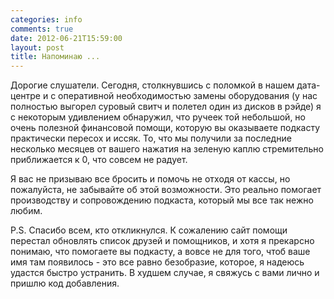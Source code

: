 ```yaml
---
categories: info
comments: true
date: 2012-06-21T15:59:00
layout: post
title: Напоминаю ...
---
```


Дорогие слушатели. Сегодня, столкнувшись с поломкой в нашем дата-центре и с оперативной необходимостью замены оборудования (у нас полностью выгорел суровый свитч и полетел один из дисков в рэйде) я с некоторым удивлением обнаружил, что ручеек той небольшой, но очень полезной финансовой помощи, которую вы оказываете подкасту практически пересох и иссяк. То, что мы получили за последние несколько месяцев от вашего нажатия на зеленую каплю стремительно приближается к 0, что совсем не радует.
<!-- more -->
Я вас не призываю все бросить и помочь не отходя от кассы, но пожалуйста, не забывайте об этой возможности. Это реально помогает производству и сопровождению подкаста, который мы все так нежно любим.

P.S. Спасибо всем, кто откликнулся. К сожалению сайт помощи перестал обновлять список друзей и помощников, и хотя я прекарсно понимаю, что помогаете вы подкасту, а вовсе не для того, чтоб ваше имя там появилось - это все равно безобразие, которое, я надеюсь удастся быстро устранить. В худшем случае, я свяжусь с вами лично и пришлю код добавления.
